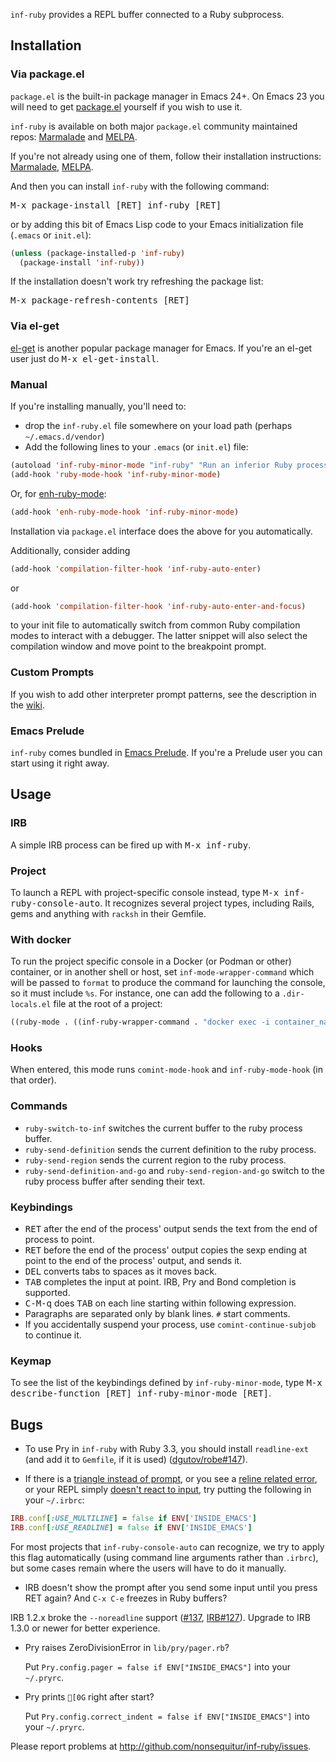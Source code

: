 `inf-ruby` provides a REPL buffer connected to a Ruby subprocess.

## Installation

### Via package.el

`package.el` is the built-in package manager in Emacs 24+. On Emacs 23
you will need to get [package.el](http://bit.ly/pkg-el23) yourself if you wish to use it.

`inf-ruby` is available on both major `package.el` community
maintained repos:
[Marmalade](http://marmalade-repo.org/packages/inf-ruby) and
[MELPA](https://melpa.org/#/inf-ruby).

If you're not already using one of them, follow their installation instructions:
[Marmalade](http://marmalade-repo.org/),
[MELPA](https://melpa.org/#/getting-started).

And then you can install `inf-ruby` with the following command:

<kbd>M-x package-install [RET] inf-ruby [RET]</kbd>

or by adding this bit of Emacs Lisp code to your Emacs initialization file (`.emacs` or `init.el`):

```lisp
(unless (package-installed-p 'inf-ruby)
  (package-install 'inf-ruby))
```

If the installation doesn't work try refreshing the package list:

<kbd>M-x package-refresh-contents [RET]</kbd>

### Via el-get

[el-get](https://github.com/dimitri/el-get) is another popular package manager for Emacs.
If you're an el-get user just do <kbd>M-x el-get-install</kbd>.

### Manual

If you're installing manually, you'll need to:

* drop the `inf-ruby.el` file somewhere on your load path (perhaps `~/.emacs.d/vendor`)
* Add the following lines to your `.emacs` (or `init.el`) file:

```lisp
(autoload 'inf-ruby-minor-mode "inf-ruby" "Run an inferior Ruby process" t)
(add-hook 'ruby-mode-hook 'inf-ruby-minor-mode)
```

Or, for [enh-ruby-mode](https://github.com/zenspider/enhanced-ruby-mode):

```lisp
(add-hook 'enh-ruby-mode-hook 'inf-ruby-minor-mode)
```

Installation via `package.el` interface does the above for you
automatically.

Additionally, consider adding

```lisp
(add-hook 'compilation-filter-hook 'inf-ruby-auto-enter)
```

or

```lisp
(add-hook 'compilation-filter-hook 'inf-ruby-auto-enter-and-focus)
```

to your init file to automatically switch from common Ruby compilation
modes to interact with a debugger. The latter snippet will also select
the compilation window and move point to the breakpoint prompt.

### Custom Prompts

If you wish to add other interpreter prompt patterns, see the description in
the [wiki](https://github.com/nonsequitur/inf-ruby/wiki/Adding-new-prompt-patterns).

### Emacs Prelude

`inf-ruby` comes bundled in
[Emacs Prelude](https://github.com/bbatsov/prelude). If you're a
Prelude user you can start using it right away.

## Usage

### IRB
A simple IRB process can be fired up with <kbd>M-x inf-ruby</kbd>.

### Project
To launch a REPL with project-specific console instead, type <kbd>M-x inf-ruby-console-auto</kbd>.
It recognizes several project types, including Rails, gems and anything with `racksh` in their Gemfile.

### With docker

To run the project specific console in a Docker (or Podman or other) container, or in another shell
or host, set `inf-mode-wrapper-command` which will be passed to `format` to produce the command for launching
the console, so it must include `%s`. For instance, one can add the following to a `.dir-locals.el`
file at the root of a project:

```lisp
((ruby-mode . ((inf-ruby-wrapper-command . "docker exec -i container_name %s"))))
```

### Hooks
When entered, this mode runs `comint-mode-hook` and
`inf-ruby-mode-hook` (in that order).

### Commands

* `ruby-switch-to-inf` switches the current buffer to the ruby process buffer.
* `ruby-send-definition` sends the current definition to the ruby process.
* `ruby-send-region` sends the current region to the ruby process.
* `ruby-send-definition-and-go` and `ruby-send-region-and-go` switch to the ruby process buffer after sending their text.

### Keybindings

* <kbd>RET</kbd> after the end of the process' output sends the text from the
end of process to point.
* <kbd>RET</kbd> before the end of the process' output copies the sexp ending at point
to the end of the process' output, and sends it.
* <kbd>DEL</kbd> converts tabs to spaces as it moves back.
* <kbd>TAB</kbd> completes the input at point. IRB, Pry and Bond completion is supported.
* <kbd>C-M-q</kbd> does <kbd>TAB</kbd> on each line starting within following expression.
* Paragraphs are separated only by blank lines.  `#` start comments.
* If you accidentally suspend your process, use
`comint-continue-subjob` to continue it.

### Keymap

To see the list of the keybindings defined by `inf-ruby-minor-mode`,
type <kbd>M-x describe-function [RET] inf-ruby-minor-mode [RET]</kbd>.

## Bugs

* To use Pry in `inf-ruby` with Ruby 3.3, you should install
`readline-ext` (and add it to `Gemfile`, if it is used)
([dgutov/robe#147](https://github.com/dgutov/robe/issues/147#issuecomment-1894806030)).

* If there is a [triangle instead of prompt](https://github.com/nonsequitur/inf-ruby/issues/159), or you see a [reline related error](https://github.com/ruby/irb/issues/43#issuecomment-589593889), or your REPL simply [doesn't react to input](https://github.com/nonsequitur/inf-ruby/issues/51), try putting the following in your `~/.irbrc`:

```rb
IRB.conf[:USE_MULTILINE] = false if ENV['INSIDE_EMACS']
IRB.conf[:USE_READLINE] = false if ENV['INSIDE_EMACS']
```

For most projects that `inf-ruby-console-auto` can recognize, we try
to apply this flag automatically (using command line arguments rather
than `.irbrc`), but some cases remain where the users will have to do
it manually.

* IRB doesn't show the prompt after you send some input until you
  press RET again? And `C-x C-e` freezes in Ruby buffers?

IRB 1.2.x broke the `--noreadline` support
([#137](https://github.com/nonsequitur/inf-ruby/issues/137),
[IRB#127](https://github.com/ruby/irb/issues/127)). Upgrade to IRB
1.3.0 or newer for better experience.

* Pry raises ZeroDivisionError in `lib/pry/pager.rb`?

  Put `Pry.config.pager = false if ENV["INSIDE_EMACS"]` into your `~/.pryrc`.

* Pry prints `[0G` right after start?

  Put `Pry.config.correct_indent = false if ENV["INSIDE_EMACS"]` into your `~/.pryrc`.

Please report problems at <http://github.com/nonsequitur/inf-ruby/issues>.
